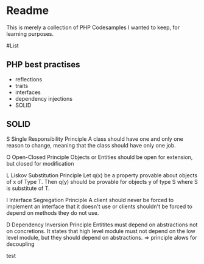 # Readme

This is merely a collection of PHP Codesamples I wanted to keep, for learning purposes.


#List

## PHP best practises

* reflections
* traits
* interfaces
* dependency injections
* SOLID



## SOLID

S   Single Responsibility Principle
    A class should have one and only one reason to change, meaning that the class should have only
    one job.

O   Open-Closed Principle
    Objects or Entities should be open for extension, but closed for modification

L   Liskov Substitution Principle
    Let q(x) be a property provable about objects of x of Type T. Then q(y) should be provable for
    objects y of type S where S is substitute of T.

I   Interface Segregation Principle
    A client should never be forced to implement an interface that it doesn't use or clients
    shouldn't be forced to depend on methods they do not use.

D   Dependency Inversion Principle
    Entitites must depend on abstractions not on concretions. It states that high level module must
    not depend on the low level module, but they should depend on abstractions.
    => principle alows for decoupling


test
